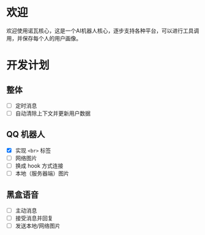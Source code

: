 # 欢迎
欢迎使用诺瓦核心，这是一个AI机器人核心，逐步支持各种平台，可以进行工具调用，并保存每个人的用户画像。
# 开发计划
## 整体
 - [ ] 定时消息
 - [ ] 自动清除上下文并更新用户数据
## QQ 机器人
  - [x] 实现 `<br>` 标签
  - [ ] 网络图片
  - [ ] 换成 hook 方式连接
  - [ ] 本地（服务器端）图片
## 黑盒语音
 - [ ] 主动消息
 - [ ] 接受消息并回复
 - [ ] 发送本地/网络图片